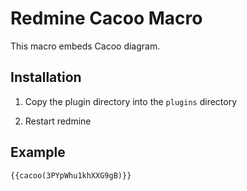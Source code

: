 Redmine Cacoo Macro
===================

This macro embeds Cacoo diagram.

Installation
------------

 1. Copy the plugin directory into the `plugins` directory

 2. Restart redmine

Example
-------

    {{cacoo(3PYpWhu1khXXG9gB)}}
